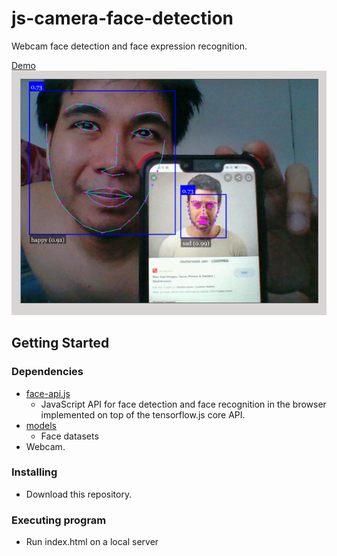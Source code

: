# js-camera-face-detection
Webcam face detection and face expression recognition.

[Demo](https://github.com/jj22511-dev/js-camera-face-detection/blob/main/sample-image.png)
![alt text](https://github.com/jj22511-dev/js-camera-face-detection/blob/main/sample-image.png)


## Getting Started

### Dependencies

* [face-api.js](https://github.com/justadudewhohacks/face-api.js)
  - JavaScript API for face detection and face recognition in the browser implemented on top of the tensorflow.js core API.
* [models](https://github.com/justadudewhohacks/face-api.js-models)
  - Face datasets
* Webcam.


### Installing

* Download this repository.

### Executing program

* Run index.html on a local server

